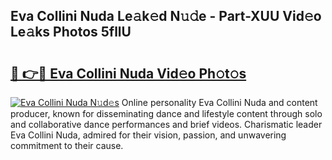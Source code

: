 ## Eva Collini Nuda Le𝚊k𝚎d N𝚞𝚍e - Part-XUU Vid𝚎o Le𝚊ks Photos 5fllU

# <h2><a href="http://fbdt9tc.evod.top/?m=Eva+Collini+Nuda">🔗 👉🔴 Eva Collini Nuda Vid𝚎o Ph𝚘t𝚘s</a></h2>

[![Eva Collini Nuda N𝚞d𝚎s](https://i.imgur.com/8V9OHl7.gif)](http://fbdt9tc.evod.top/?m=Eva+Collini+Nuda)
Online personality Eva Collini Nuda and content producer, known for disseminating dance and lifestyle content through solo and collaborative dance performances and brief videos. Charismatic leader Eva Collini Nuda, admired for their vision, passion, and unwavering commitment to their cause. 
